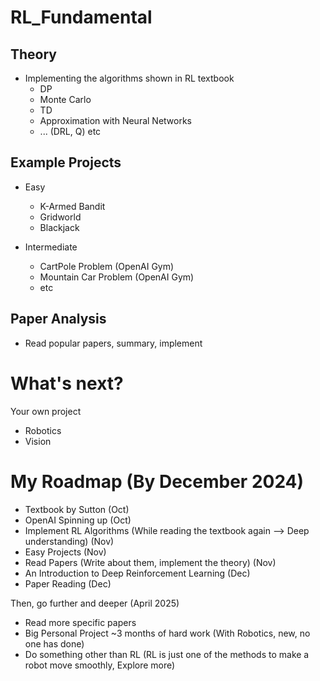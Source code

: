 # RL_Fundamental

## Theory
- Implementing the algorithms shown in RL textbook
  - DP
  - Monte Carlo
  - TD
  - Approximation with Neural Networks
  - ... (DRL, Q) etc


## Example Projects
- Easy
  - K-Armed Bandit
  - Gridworld
  - Blackjack
 
- Intermediate
  - CartPole Problem (OpenAI Gym)
  - Mountain Car Problem (OpenAI Gym)
  - etc

## Paper Analysis
- Read popular papers, summary, implement


# What's next?
Your own project
- Robotics
- Vision



# My Roadmap (By December 2024)
- Textbook by Sutton (Oct)
- OpenAI Spinning up (Oct)
- Implement RL Algorithms (While reading the textbook again --> Deep understanding) (Nov)
- Easy Projects (Nov)
- Read Papers (Write about them, implement the theory) (Nov)
- An Introduction to Deep Reinforcement Learning (Dec)
- Paper Reading (Dec)

Then, go further and deeper (April 2025)
- Read more specific papers
- Big Personal Project ~3 months of hard work (With Robotics, new, no one has done)
- Do something other than RL (RL is just one of the methods to make a robot move smoothly, Explore more)
